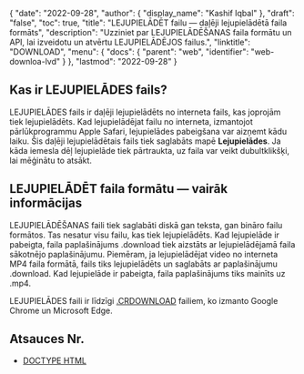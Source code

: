 {
  "date": "2022-09-28",
  "author": {
    "display_name": "Kashif Iqbal"
},
  "draft": "false",
  "toc": true,
  "title": "LEJUPIELĀDĒT failu — daļēji lejupielādētā faila formāts",
  "description": "Uzziniet par LEJUPIELĀDĒŠANAS faila formātu un API, lai izveidotu un atvērtu LEJUPIELĀDĒJOS failus.",
  "linktitle": "DOWNLOAD",
  "menu": {
    "docs": {
      "parent": "web",
      "identifier": "web-downloa-lvd"
}
},
  "lastmod": "2022-09-28"
}

## Kas ir LEJUPIELĀDES fails?

LEJUPIELĀDES fails ir daļēji lejupielādēts no interneta fails, kas joprojām tiek lejupielādēts. Kad lejupielādējat failu no interneta, izmantojot pārlūkprogrammu Apple Safari, lejupielādes pabeigšana var aizņemt kādu laiku. Šis daļēji lejupielādētais fails tiek saglabāts mapē **Lejupielādes**. Ja kāda iemesla dēļ lejupielāde tiek pārtraukta, uz faila var veikt dubultklikšķi, lai mēģinātu to atsākt.

## LEJUPIELĀDĒT faila formātu — vairāk informācijas

LEJUPIELĀDĒŠANAS faili tiek saglabāti diskā gan teksta, gan bināro failu formātos. Tas nesatur visu failu, kas tiek lejupielādēts. Kad lejupielāde ir pabeigta, faila paplašinājums .download tiek aizstāts ar lejupielādējamā faila sākotnējo paplašinājumu. Piemēram, ja lejupielādējat video no interneta MP4 faila formātā, fails tiks lejupielādēts un saglabāts ar paplašinājumu .download. Kad lejupielāde ir pabeigta, faila paplašinājums tiks mainīts uz .mp4.

LEJUPIELĀDES faili ir līdzīgi [.CRDOWNLOAD](/web/crdownload/) failiem, ko izmanto Google Chrome un Microsoft Edge.

## Atsauces Nr.

* [DOCTYPE HTML](https://www.w3schools.com/tags/tag_doctype.asp)


